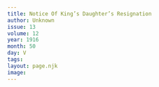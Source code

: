 ```yaml
---
title: Notice Of King’s Daughter’s Resignation
author: Unknown
issue: 13
volume: 12
year: 1916
month: 50
day: V
tags:
layout: page.njk
image:
---
```


